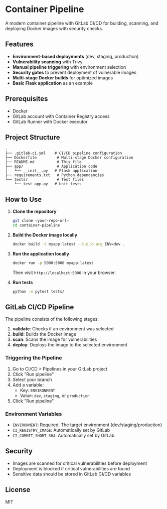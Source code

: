 # Container Pipeline

A modern container pipeline with GitLab CI/CD for building, scanning, and deploying Docker images with security checks.

## Features

- **Environment-based deployments** (dev, staging, production)
- **Vulnerability scanning** with Trivy
- **Manual pipeline triggering** with environment selection
- **Security gates** to prevent deployment of vulnerable images
- **Multi-stage Docker builds** for optimized images
- **Basic Flask application** as an example

## Prerequisites

- Docker
- GitLab account with Container Registry access
- GitLab Runner with Docker executor

## Project Structure

```
.
├── .gitlab-ci.yml    # CI/CD pipeline configuration
├── Dockerfile         # Multi-stage Docker configuration
├── README.md          # This file
├── app/               # Application code
│   └── __init__.py   # Flask application
├── requirements.txt   # Python dependencies
└── tests/             # Test files
    └── test_app.py   # Unit tests
```

## How to Use

1. **Clone the repository**
   ```bash
   git clone <your-repo-url>
   cd container-pipeline
   ```

2. **Build the Docker image locally**
   ```bash
   docker build -t myapp:latest --build-arg ENV=dev .
   ```

3. **Run the application locally**
   ```bash
   docker run -p 5000:5000 myapp:latest
   ```
   Then visit `http://localhost:5000` in your browser.

4. **Run tests**
   ```bash
   python -m pytest tests/
   ```

## GitLab CI/CD Pipeline

The pipeline consists of the following stages:

1. **validate**: Checks if an environment was selected
2. **build**: Builds the Docker image
3. **scan**: Scans the image for vulnerabilities
4. **deploy**: Deploys the image to the selected environment

### Triggering the Pipeline

1. Go to CI/CD > Pipelines in your GitLab project
2. Click "Run pipeline"
3. Select your branch
4. Add a variable:
   - Key: `ENVIRONMENT`
   - Value: `dev`, `staging`, or `production`
5. Click "Run pipeline"

### Environment Variables

- `ENVIRONMENT`: Required. The target environment (dev/staging/production)
- `CI_REGISTRY_IMAGE`: Automatically set by GitLab
- `CI_COMMIT_SHORT_SHA`: Automatically set by GitLab

## Security

- Images are scanned for critical vulnerabilities before deployment
- Deployment is blocked if critical vulnerabilities are found
- Sensitive data should be stored in GitLab CI/CD variables

## License

MIT
